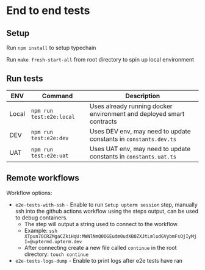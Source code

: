 # End to end tests
## Setup
Run `npm install` to setup typechain

Run `make fresh-start-all` from root directory to spin up local environment


## Run tests
| ENV | Command | Description |
|----|---|---|
| Local | `npm run test:e2e:local` | Uses already running docker environment and deployed smart contracts |
| DEV | `npm run test:e2e:dev` | Uses DEV env, may need to update constants in `constants.dev.ts`  |
| UAT | `npm run test:e2e:uat` | Uses UAT env, may need to update constants in `constants.uat.ts` |

## Remote workflows
Workflow options:
- `e2e-tests-with-ssh` - Enable to run `Setup upterm session` step, manually ssh into the github actions workflow using
the steps output, can be used to debug containers.
  - The step will output a string used to connect to the workflow.
  - Example: `ssh XTpun7OCRZMgaCZkiHqU:MWNlNmQ0OGEudm0udXB0ZXJtLmludGVybmFsOjIyMjI=@uptermd.upterm.dev`
  - After connecting create a new file called `continue` in the root directory: `touch continue`
- `e2e-tests-logs-dump` - Enable to print logs after e2e tests have ran
